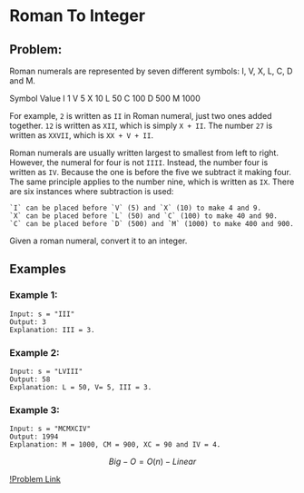 # Roman To Integer

## Problem:

Roman numerals are represented by seven different symbols: I, V, X, L, C, D and M.

Symbol       Value
I             1
V             5
X             10
L             50
C             100
D             500
M             1000

For example, `2` is written as `II` in Roman numeral, just two ones added together. `12` is written as `XII`, which is simply `X + II`. The number `27` is written as `XXVII`, which is `XX + V + II`.

Roman numerals are usually written largest to smallest from left to right. However, the numeral for four is not `IIII`. Instead, the number four is written as `IV`. Because the one is before the five we subtract it making four. The same principle applies to the number nine, which is written as `IX`. There are six instances where subtraction is used:

    `I` can be placed before `V` (5) and `X` (10) to make 4 and 9. 
    `X` can be placed before `L` (50) and `C` (100) to make 40 and 90. 
    `C` can be placed before `D` (500) and `M` (1000) to make 400 and 900.

Given a roman numeral, convert it to an integer.

## Examples

### Example 1:

    Input: s = "III"
    Output: 3
    Explanation: III = 3.

### Example 2:

    Input: s = "LVIII"
    Output: 58
    Explanation: L = 50, V= 5, III = 3.

### Example 3:

    Input: s = "MCMXCIV"
    Output: 1994
    Explanation: M = 1000, CM = 900, XC = 90 and IV = 4.

$$Big-O = O(n) - Linear$$

[!Problem Link](https://leetcode.com/problems/roman-to-integer/)
